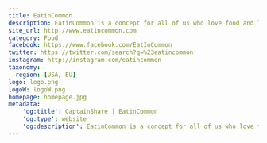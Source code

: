 ```yaml
---
title: EatinCommon
description: EatinCommon is a concept for all of us who love food and like to meet new people. With EatinCommon you can host an event in the comfort of your own home, or join someone else’s. Whether it’s breakfast, brunch, lunch, dinner, picnic, potluck or dessert it can all be arranged here at www.eatincommon.com
site_url: http://www.eatincommon.com
category: Food
facebook: https://www.facebook.com/EatInCommon
twitter: https://twitter.com/search?q=%23eatincommon
instagram: http://instagram.com/eatincommon
taxonomy:
  region: [USA, EU]
logo: logo.png
logoW: logoW.png
homepage: homepage.jpg
metadata:
    'og:title': CaptainShare | EatinCommon
    'og:type': website
    'og:description': EatinCommon is a concept for all of us who love food and like to meet new people. With EatinCommon you can host an event in the comfort of your own home, or join someone else’s. Whether it’s breakfast, brunch, lunch, dinner, picnic, potluck or dessert it can all be arranged here at www.eatincommon.com
---
```

